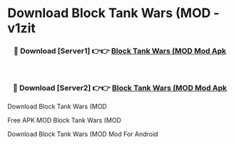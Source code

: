 # Download Block Tank Wars (MOD - v1zit



<div align="center">
<h3>🔴 Download [Server1] 👉👉 <a href="https://momento.my/?title=Block_Tank_Wars_(MOD">Block Tank Wars (MOD Mod Apk</a></h3><br>

<h3>🔴 Download [Server2] 👉👉 <a href="https://momento.my/?title=Block_Tank_Wars_(MOD">Block Tank Wars (MOD Mod Apk</a></h3>
</div>



Download Block Tank Wars (MOD 

Free APK MOD Block Tank Wars (MOD 

Download Block Tank Wars (MOD Mod For Android
